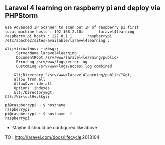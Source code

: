 ## Laravel 4 learning on raspberry pi and deploy via PHPStorm


    use Advanced IP Scanner to scan out IP of raspberry pi first
    local machine hosts : 192.168.2.104       laravel4learning
    raspberry pi hosts : 127.0.1.1       raspberrypi
    /etc/apache2/sites-available/laravel4learning :

    &lt;VirtualHost *:80&gt;
         ServerName laravel4learning
         DocumentRoot /srv/www/laravel4learning/public/
         ErrorLog /srv/www/logs/error.log
         CustomLog /srv/www/logs/access.log combined

        &lt;Directory "/srv/www/laravel4learning/public/"&gt;
        allow from all
        AllowOverride all
        Options +indexes
        &lt;/Directory&gt;
    &lt;/VirtualHost&gt;

    pi@raspberrypi ~ $ hostname
    raspberrypi
    pi@raspberrypi ~ $ hostname -f
    raspberrypi

* Maybe it should be configured like above

TO : http://laravel.com/docs/lifecycle 2013104





